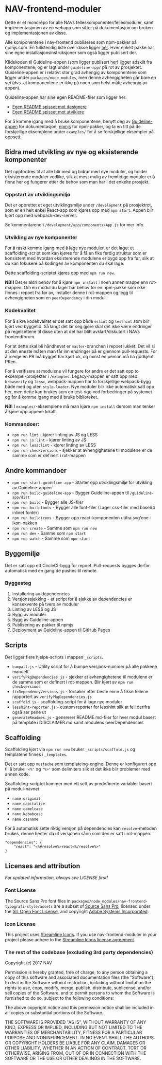 # NAV-frontend-moduler
Dette er et monorepo for alle NAVs felleskomponenter/fellesmoduler, samt implementasjonen av en webapp som sitter på 
dokumentasjon om bruken og implementasjonen av disse. 

Alle komponentene i nav-frontend publiseres som npm-pakker på npmjs.com. 
En fullstendig liste over disse ligger [her](https://www.npmjs.com/org/navikt).
Hver enkelt pakke har sine egne installasjonsinstruksjoner som også ligger publisert der.

Kildekoden til Guideline-appen (som ligger publisert [her](https://navikt.github.io/nav-frontend-moduler)) ligger adskilt
fra komponentene, og er lagt under ```guideline-app/``` på rot av prosjektet. Guideline-appen er i relativt stor grad
avhengig av komponentene som ligger under ```packages/node_modules```, men denne avhengigheten går bare en vei (dvs.
at komponentene er ikke på noen som helst måte avhengig av appen).

Guideline-appen har sine egen README-filer som ligger her:
* [Egen README spisset mot designere](https://github.com/erlendev/nav-frontend-moduler/blob/master/guideline-app/README.design.md)
* [Egen README spisset mot utviklere](https://github.com/erlendev/nav-frontend-moduler/blob/master/guideline-app/README.developer.md)

For å komme igang med å bruke komponentene, benytt deg av [Guideline-appen](https://navikt.github.io/nav-frontend-moduler)
for dokumentasjon, [npmjs](https://www.npmjs.com/org/navikt) for npm-pakker, og ta en titt på de forskjellige 
eksemplene under ```examples/``` for å se forskjellige eksempler på oppsett.

## Bidra med utvikling av nye og eksisterende komponenter
Det oppfordres til at alle blir med og bidrar med nye moduler, og holder eksisterende moduler vedlike, 
slik at mest mulig av fremtidige moduler er å finne her og fungerer etter de behov som man har i det enkelte prosjekt.

### Oppstart av utviklingsmiljø
Det er opprettet et eget utviklingsmiljø under `/development` på prosjektrot, som er en helt enkel React-app
som kjøres opp med `npm start`. Appen blir kjørt opp med webpack-dev-server. 

Se kommentarene i `/development/app/components/App.js` for mer info.

### Utvikling av nye komponenter
For å raskt komme igang med å lage nye moduler, er det laget et scaffolding-script som kan kjøres for å få
en fiks ferdig struktur som er konsistent med hvordan eksisterende modulene er bygd opp fra før, slik at du
kan fokusere på kodingen av komponenten du skal lage.

Dette scaffolding-scriptet kjøres opp med ```npm run new```.

**NB!!** Det er aldri behov for å kjøre `npm install` i noen annen mappe enn rot-mappen. 
Om en modul du lager har behov for en npm-pakke som ikke finnes i repoet fra før av, 
installer denne i rot-mappen og legg til avhengigheten som en `peerDependency` i din modul.

### Kodekvalitet
For å sikre kodekvalitet er det satt opp både `eslint` og `lesshint` som blir kjørt ved byggetid.
Så langt det lar seg gjøre skal det ikke være endringer på regelsettene til disse uten at det har 
blitt avklart/diskutert i NAVs frontendforum.

For at dette skal bli håndhevet er `master`-branchen i repoet lukket. Det vil si at den 
eneste måten man får inn endringer på er gjennom pull-requests. For å merge en PR må bygget 
har kjørt ok, og minst en person må ha godkjent PRen.

For å verifisere at modulene vil fungere for andre er det satt opp to eksempel-prosjekter 
i `/examples`. Legacy-mappen er satt opp med `browserify` og `lessc`, webpack-mappen har 
to forskjellige webpack-bygg både med og uten `style-loader`. Nye moduler blir ikke automatisk 
satt opp her, men dette kan brukes som en test-rigg ved forbedringer på systemet og for 
å komme igang med å bruke biblioteket. 

**NB!** I `examples/`-eksemplene må man kjøre `npm install` dersom man tenker å kjøre opp appene lokalt.

### Kommandoer:
* `npm run lint` - kjører linting av JS og LESS
* `npm run js:lint` - kjører linting av JS
* `npm run less:lint` - kjører linting av LESS
* `npm run checkversions` - sjekker at avhengighetene til modulene er de 
samme som er definert i rot-mappen

## Andre kommandoer
* `npm run start-guideline-app` - Starter opp utviklingsmiljø for utvikling av Guideline-appen`
* `npm run build-guideline-app` - Bygger Guideline-appen til `/guideline-app/dist`
* `npm run build` - Bygger alle JS-filer
* `npm run buildfonts` - Bygger alle font-filer (Lager css-filer med base64 inlinet fonter)
* `npm run buildicons` - Bygger opp react-komponenten utifra svg'ene i ikon-pakken
* `npm run create` - Samme som `npm run new`
* `npm run dev` - Samme som `npm start`
* `npm run watch` - Samme som `npm start`

## Byggemiljø
Det er satt opp ett CircleCI-bygg for repoet.
Pull-requests bygges derfor automatisk med en gang de pushes til remote.

### Byggesteg
1. Installering av dependencies
2. Versjonssjekking - et script for å sjekke av dependencies er konsekvente på tvers
av moduler
3. Linting av LESS og JS
4. Bygg av moduler
5. Bygg av Guideline-appen
6. Publisering av pakker til npmjs
7. Deployment av Guideline-appen til GitHub Pages

## Scripts
Det ligger flere hjelpe-scripts i mappen `_scripts`. 

* `bumpall.js` - Utility script for å bumpe versjons-nummer på alle pakkene manuelt. 
* `verifyPkgDependencies.js` - sjekker at avhengighetene til modulene er de samme som er definert i rot-mappen. Blir kjørt av `npm run checkversions`
* `fixDependencyVersions.js` - forsøker etter beste evne å fikse feilene rapportert av `verifyPkgDependencies.js`
* `scaffold.js` - scaffolding-script for å lage nye moduler
* `lesshint-reporter.js` - custom reporter for lesshint slik at feil derifra også ser pene ut
* `generateReadmes.js` - genererer README.md-filer for hver modul basert på template i DISCLAIMER.md samt modulens 
peerDependencies

## Scaffolding
Scaffolding kjørt via `npm run new` bruker `_scripts/scaffold.js` og templatene 
finnes i `_templates`.

Det er satt opp `mustache` som templateing-engine. Denne er konfigurert opp til å 
bruke `'<%'` og `'%>'` som delimiters slik at det ikke blir problemer med annen kode.

Scaffolding-scriptet kommer med ett sett av predefinerte variabler basert på modul-navnet.
* `name.original`
* `name.capitalize`
* `name.camelcase`
* `name.kebabcase`
* `name.cssname`

For å automatisk sette riktig versjon på dependencies kan `resolve`-metoden brukes, 
denne henter da ut versjonen sånn som den er satt i rot-mappen.
```
"dependencies": {
    "react": "<%#resolve%>react<%/resolve%>"
}
```

## Licenses and attribution

_For updated information, always see LICENSE first!_

### Font License

The Source Sans Pro font files in `packages/node_modules/nav-frontend-typografi-style/assets` are a subset of
[Source Sans Pro](https://github.com/adobe-fonts/source-sans-pro), licensed under the [SIL Open Font License](http://scripts.sil.org/cms/scripts/page.php?item_id=OFL), and copyright [Adobe Systems Incorporated](http://www.adobe.com/).

### Icon License

This project uses [Streamline Icons](http://www.streamlineicons.com/). If you use nav-frontend-moduler in your project please adhere to the [Streamline Icons license agreement](http://www.streamlineicons.com/license.html).

### The rest of the codebase (excluding 3rd party dependencies)

Copyright (c) 2017 NAV

Permission is hereby granted, free of charge, to any person obtaining a copy
of this software and associated documentation files (the "Software"), to deal
in the Software without restriction, including without limitation the rights
to use, copy, modify, merge, publish, distribute, sublicense, and/or sell
copies of the Software, and to permit persons to whom the Software is
furnished to do so, subject to the following conditions:

The above copyright notice and this permission notice shall be included in all
copies or substantial portions of the Software.

THE SOFTWARE IS PROVIDED "AS IS", WITHOUT WARRANTY OF ANY KIND, EXPRESS OR
IMPLIED, INCLUDING BUT NOT LIMITED TO THE WARRANTIES OF MERCHANTABILITY,
FITNESS FOR A PARTICULAR PURPOSE AND NONINFRINGEMENT. IN NO EVENT SHALL THE
AUTHORS OR COPYRIGHT HOLDERS BE LIABLE FOR ANY CLAIM, DAMAGES OR OTHER
LIABILITY, WHETHER IN AN ACTION OF CONTRACT, TORT OR OTHERWISE, ARISING FROM,
OUT OF OR IN CONNECTION WITH THE SOFTWARE OR THE USE OR OTHER DEALINGS IN THE
SOFTWARE.
